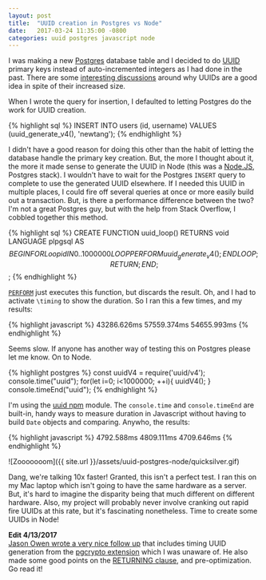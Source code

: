 ```yaml
---
layout: post
title:  "UUID creation in Postgres vs Node"
date:   2017-03-24 11:35:00 -0800
categories: uuid postgres javascript node
---
```


I was making a new [Postgres](https://www.postgresql.org/) database table and I decided to do [UUID](https://en.wikipedia.org/wiki/Universally_unique_identifier) primary keys instead of auto-incremented integers as I had done in the past. There are some [interesting discussions](https://blog.codinghorror.com/primary-keys-ids-versus-guids/) around why UUIDs are a good idea in spite of their increased size. 

When I wrote the query for insertion, I defaulted to letting Postgres do the work for UUID creation. 

{% highlight sql %}
INSERT INTO users (id, username) 
	VALUES (uuid_generate_v4(), 'newtang');
{% endhighlight %}

I didn't have a good reason for doing this other than the habit of letting the database handle the primary key creation. But, the more I thought about it, the more it made sense to generate the UUID in Node (this was a [Node.JS](https://nodejs.org/en/), Postgres stack). I wouldn't have to wait for the Postgres `INSERT` query to complete to use the generated UUID elsewhere. If I needed this UUID in multiple places, I could fire off several queries at once or more easily build out a transaction. But, is there a performance difference between the two? I'm not a great Postgres guy, but with the help from Stack Overflow, I cobbled together this method.

{% highlight sql %}
CREATE FUNCTION uuid_loop() RETURNS void
    LANGUAGE plpgsql
    AS $$
BEGIN
  FOR Loopid  IN 0..1000000 LOOP
     PERFORM uuid_generate_v4();
  END LOOP;
RETURN;
END;
$$;
{% endhighlight %}

[`PERFORM`](https://www.postgresql.org/docs/9.6/static/plpgsql-statements.html) just executes this function, but discards the result. Oh, and I had to activate `\timing` to show the duration. So I ran this a few times, and my results:

{% highlight javascript %}
43286.626ms
57559.374ms
54655.993ms
{% endhighlight %}

Seems slow. If anyone has another way of testing this on Postgres please let me know. On to Node.

{% highlight postgres %}
const uuidV4 = require('uuid/v4');
console.time("uuid");
for(let i=0; i<1000000; ++i){
	uuidV4();
}
console.timeEnd("uuid");
{% endhighlight %}

I'm using the [uuid npm](https://www.npmjs.com/package/uuid) module. The `console.time` and `console.timeEnd` are built-in, handy ways to measure duration in Javascript without having to build `Date` objects and comparing. Anywho, the results:

{% highlight javascript %}
4792.588ms
4809.111ms
4709.646ms
{% endhighlight %}

![Zooooooom]({{ site.url }}/assets/uuid-postgres-node/quicksilver.gif)

Dang, we're talking 10x faster! Granted, this isn't a perfect test. I ran this on my Mac laptop which isn't going to have the same hardware as a server. But, it's hard to imagine the disparity being that much different on different hardware. Also, my project will probably never involve cranking out rapid fire UUIDs at this rate, but it's fascinating nonetheless. Time to create some UUIDs in Node!

**Edit 4/13/2017**<br/>
[Jason Owen wrote a very nice follow up](https://jasonaowen.net/blog/2017/Apr/13/benchmarking-uuids/) that includes timing UUID generation from the [pgcrypto extension](https://www.postgresql.org/docs/9.6/static/pgcrypto.html) which I was unaware of. He also made some good points on the [RETURNING clause](https://www.postgresql.org/docs/9.6/static/sql-insert.html), and pre-optimization. Go read it!






